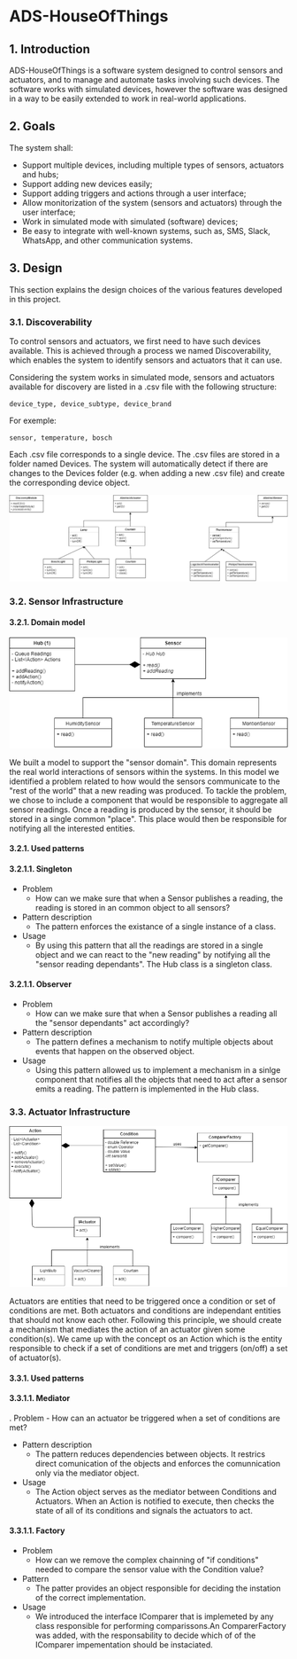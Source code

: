 # ADS-HouseOfThings

## 1. Introduction

ADS-HouseOfThings is a software system designed to control 
 sensors and actuators, and to manage and automate tasks involving
  such devices. The software works with simulated devices,
  however the software was designed in a way to be easily
   extended to work in real-world applications.

## 2. Goals

The system shall:
- Support multiple devices, including multiple types of
 sensors, actuators and hubs;
- Support adding new devices easily;
- Support adding triggers and actions through a user interface;
- Allow monitorization of the system (sensors and 
actuators)  through the user interface;
- Work in simulated mode with simulated (software) devices;
- Be easy to integrate with well-known systems, such as, SMS,
 Slack, WhatsApp, and other communication systems.

## 3. Design 
This section explains the design choices of the various
 features developed in this project.

### 3.1. Discoverability 

To control sensors and actuators, we first need to have such
devices available. This is achieved through a process we 
named Discoverability, which enables the system to identify
sensors and actuators that it can use.


Considering the system works in simulated mode, sensors and
actuators available for discovery are listed in a .csv file
with the following structure:

    device_type, device_subtype, device_brand

For exemple: 

    sensor, temperature, bosch


Each .csv file corresponds to a single device. The .csv 
files are stored in a folder named Devices. 
The system will automatically detect if there are changes
to the Devices folder (e.g. when adding a new .csv file)
and create the corresponding device object.


![alt text](https://github.com/zeespogeira/ADS-HouseOfThings/blob/main/documentation/images-exports/Devices%20Discovery.png?raw=true)


### 3.2. Sensor Infrastructure
#### 3.2.1. Domain model
![alt text](https://github.com/zeespogeira/ADS-HouseOfThings/blob/main/documentation/images-exports/infra-diagrams-infra-sensors.png?raw=true)

We built a model to support the "sensor domain". This domain represents the real world interactions of sensors within the systems. In this model we identified a problem related to how would the sensors communicate to the "rest of the world"
that a new reading was produced. To tackle the problem, we chose to include a component that would be responsible to aggregate all sensor readings. Once a reading is produced by the sensor, it should be stored in a single common "place". This
place would then be responsible for notifying all the interested entities.

#### 3.2.1. Used patterns
#### 3.2.1.1. Singleton
- Problem
    - How can we make sure that when a Sensor publishes a reading, the reading is stored in an common object to all sensors?
- Pattern description
    - The pattern enforces the existance of a single instance of a class.
- Usage
    - By using this pattern that all the readings are stored in a single object and we can react to the "new reading" by notifying all the "sensor reading dependants". The Hub class is a singleton class.

#### 3.2.1.1. Observer
- Problem
    - How can we make sure that when a Sensor publishes a reading all the "sensor dependants" act accordingly?
- Pattern description
    - The pattern defines a mechanism to notify multiple objects about events that happen on the observed object.
- Usage
    - Using this pattern allowed us to implement a mechanism in a sinlge component that notifies all the objects that need to act after a sensor emits a reading. The pattern is implemented in the Hub class.

### 3.3. Actuator Infrastructure
![alt text](https://github.com/zeespogeira/ADS-HouseOfThings/blob/main/documentation/images-exports/infra-diagrams-infra-actuators.png?raw=true)

Actuators are entities that need to be triggered once a condition or set of conditions are met. Both actuators and conditions are independant entities that should not know each other. Following this principle, we should create a mechanism that mediates the action of an actuator given some condition(s). We came up with the concept os an Action which is the entity responsible to check if a set of conditions are met and triggers (on/off) a set of actuator(s).

#### 3.3.1. Used patterns
#### 3.3.1.1. Mediator
. Problem 
    - How can an actuator be triggered when a set of conditions are met?
- Pattern description
    - The pattern reduces dependencies between objects. It restrics direct comunication of the objects and enforces the comunnication only via the mediator object. 
- Usage
    - The Action object serves as the mediator between Conditions and Actuators. When an Action is notified to execute, then checks the state of all of its conditions and signals the actuators to act.

#### 3.3.1.1. Factory
- Problem
    - How can we remove the complex chainning of "if conditions" needed to compare the sensor value with the Condition value?
- Pattern
    - The patter provides an object responsible for deciding the instation of the correct implementation.
- Usage
    - We introduced the interface IComparer that is implemeted by any class responsible for performing comparissons.An ComparerFactory was added, with the responsability to decide which of of the IComparer impementation should be instaciated. 
